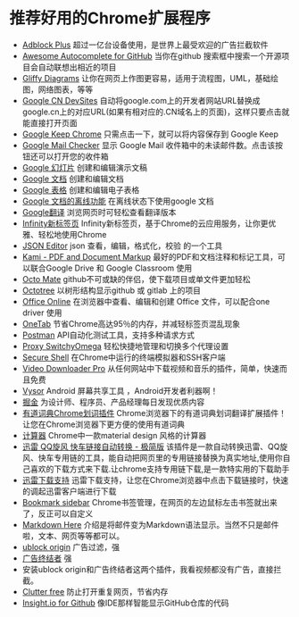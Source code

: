 # 推荐好用的Chrome扩展程序



- [Adblock Plus](https://chrome.google.com/webstore/detail/adblock-plus/cfhdojbkjhnklbpkdaibdccddilifddb) 超过一亿台设备使用，是世界上最受欢迎的广告拦截软件
- [Awesome Autocomplete for GitHub](https://chrome.google.com/webstore/detail/awesome-autocomplete-for/djkfdjpoelphhdclfjhnffmnlnoknfnd) 当你在github 搜索框中搜索一个开源项目会自动联想出相近的项目
- [Gliffy Diagrams](https://chrome.google.com/webstore/detail/gliffy-diagrams/bhmicilclplefnflapjmnngmkkkkpfad) 让你在网页上作图更容易，适用于流程图，UML，基础绘图，网络图表，等等
- [Google CN DevSites](https://chrome.google.com/webstore/detail/google-cn-devsites/lgfkdmijgggnkoocgaenihkioidaejhd) 自动将google.com上的开发者网站URL替换成google.cn上的对应URL(如果有相对应的.CN域名上的页面)，这样只要点击就能直接打开页面
- [Google Keep Chrome](https://chrome.google.com/webstore/detail/google-keep-chrome-extens/lpcaedmchfhocbbapmcbpinfpgnhiddi) 只需点击一下，就可以将内容保存到 Google Keep
- [Google Mail Checker](https://chrome.google.com/webstore/detail/google-mail-checker/mihcahmgecmbnbcchbopgniflfhgnkff) 显示 Google Mail 收件箱中的未读邮件数。点击该按钮还可以打开您的收件箱
- [Google 幻灯片](https://chrome.google.com/webstore/detail/google-slides/aapocclcgogkmnckokdopfmhonfmgoek) 创建和编辑演示文稿
- [Google 文档](https://chrome.google.com/webstore/detail/google-docs/aohghmighlieiainnegkcijnfilokake) 创建和编辑文档
- [Google 表格](https://chrome.google.com/webstore/detail/google-sheets/felcaaldnbdncclmgdcncolpebgiejap) 创建和编辑电子表格
- [Google 文档的离线功能](https://chrome.google.com/webstore/detail/google-docs-offline/ghbmnnjooekpmoecnnnilnnbdlolhkhi) 在离线状态下使用google 文档
- [Google翻译](https://chrome.google.com/webstore/detail/google-translate/aapbdbdomjkkjkaonfhkkikfgjllcleb) 浏览网页时可轻松查看翻译版本
- [Infinity新标签页](https://chrome.google.com/webstore/detail/infinity-new-tab/dbfmnekepjoapopniengjbcpnbljalfg) Infinity新标签页，基于Chrome的云应用服务，让你更优雅、轻松地使用Chrome
- [JSON Editor](https://chrome.google.com/webstore/detail/json-editor/lhkmoheomjbkfloacpgllgjcamhihfaj) json 查看，编辑，格式化，校验 的一个工具
- [Kami - PDF and Document Markup](https://www.kamihq.com/) 最好的PDF和文档注释和标记工具，可以联合Google Drive 和 Google Classroom 使用
- [Octo Mate](https://chrome.google.com/webstore/detail/octo-mate/baggcehellihkglakjnmnhpnjmkbmpkf) github不可或缺的伴侣，使下载项目或单文件更加轻松
- [Octotree](https://chrome.google.com/webstore/detail/octotree/bkhaagjahfmjljalopjnoealnfndnagc?hl=en-US) 以树形结构显示github 或 gitlab 上的项目
- [Office Online](https://chrome.google.com/webstore/detail/office-online/ndjpnladcallmjemlbaebfadecfhkepb) 在浏览器中查看、编辑和创建 Office 文件，可以配合one driver 使用
- [OneTab](https://chrome.google.com/webstore/detail/onetab/chphlpgkkbolifaimnlloiipkdnihall) 节省Chrome高达95％的内存，并减轻标签页混乱现象
- [Postman](https://chrome.google.com/webstore/detail/postman/fhbjgbiflinjbdggehcddcbncdddomop) API自动化测试工具，支持多种请求方式
- [Proxy SwitchyOmega](https://chrome.google.com/webstore/detail/proxy-switchyomega/padekgcemlokbadohgkifijomclgjgif) 轻松快捷地管理和切换多个代理设置
- [Secure Shell](https://chrome.google.com/webstore/detail/secure-shell/pnhechapfaindjhompbnflcldabbghjo) 在Chrome中运行的终端模拟器和SSH客户端
- [Video Downloader Pro](https://chrome.google.com/webstore/detail/video-downloader-pro/ilppkoakomgpcblpemgbloapenijdcho) 从任何网站中下载视频和音乐的插件，简单，快速而且免费
- [Vysor](https://chrome.google.com/webstore/detail/vysor/gidgenkbbabolejbgbpnhbimgjbffefm) Android 屏幕共享工具 ，Android开发者利器啊！
- [掘金](https://chrome.google.com/webstore/detail/%E6%8E%98%E9%87%91/lecdifefmmfjnjjinhaennhdlmcaeeeb) 为设计师、程序员、产品经理每日发现优质内容
- [有道词典Chrome划词插件](https://chrome.google.com/webstore/detail/%E6%9C%89%E9%81%93%E8%AF%8D%E5%85%B8chrome%E5%88%92%E8%AF%8D%E6%8F%92%E4%BB%B6/eopjamdnofihpioajgfdikhhbobonhbb) Chrome浏览器下的有道词典划词翻译扩展插件！让您在Chrome浏览器下更方便的使用有道词典
- [计算器](https://chrome.google.com/webstore/detail/calculator/joodangkbfjnajiiifokapkpmhfnpleo) Chrome中一款material design 风格的计算器
- [迅雷 QQ旋风 快车链接自动转换 - 极简版](https://chrome.google.com/webstore/detail/%E8%BF%85%E9%9B%B7-qq%E6%97%8B%E9%A3%8E-%E5%BF%AB%E8%BD%A6%E9%93%BE%E6%8E%A5%E8%87%AA%E5%8A%A8%E8%BD%AC%E6%8D%A2-%E6%9E%81%E7%AE%80%E7%89%88/ijacdiajfhmmglphbglbgjjldcpfkglj) 该插件是一款自动转换迅雷、QQ旋风、快车专用链的工具，能自动把网页里的专用链接替换为真实地址,使用你自己喜欢的下载方式来下载.让chrome支持专用链下载,是一款特实用的下载助手
- [迅雷下载支持](https://chrome.google.com/webstore/detail/%E8%BF%85%E9%9B%B7%E4%B8%8B%E8%BD%BD%E6%94%AF%E6%8C%81/bclmkgofhdgekpoamoialodjdloiilod) 迅雷下载支持，让您在Chrome浏览器中点击下载链接时，快速的调起迅雷客户端进行下载
- [Bookmark sidebar](https://chrome.google.com/webstore/detail/bookmark-sidebar/jdbnofccmhefkmjbkkdkfiicjkgofkdh?hl=zh-CN) Chrome书签管理，在网页的左边鼠标左击书签就出来了，反正可以自定义
- [Markdown Here](https://chrome.google.com/webstore/detail/markdown-here/elifhakcjgalahccnjkneoccemfahfoa?hl=zh-CN) 介绍是将邮件变为Markdown语法显示。当然不只是邮件啦，文本、网页等等都可以。
- [ublock origin](https://chrome.google.com/webstore/detail/ublock-origin/cjpalhdlnbpafiamejdnhcphjbkeiagm?hl=zh-CN) 广告过滤，强
- [广告终结者](https://chrome.google.com/webstore/detail/%E5%B9%BF%E5%91%8A%E7%BB%88%E7%BB%93%E8%80%85/fpdnjdlbdmifoocedhkighhlbchbiikl?hl=zh-CN) 强
- 安装ublock origin和广告终结者这两个插件，我看视频都没有广告，直接拦截。
- [Clutter free](https://chrome.google.com/webstore/detail/clutter-free-prevent-dupl/iipjdmnoigaobkamfhnojmglcdbnfaaf?hl=zh-CN) 防止打开重复网页，节省内存
- [Insight.io for Github](https://chrome.google.com/webstore/detail/insightio-for-github/pmhfgjjhhomfplgmbalncpcohgeijonh/reviews) 像IDE那样智能显示GitHub仓库的代码